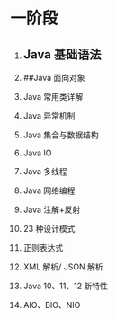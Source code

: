 # 一阶段

1. ## Java 基础语法

2. ##Java 面向对象

3. Java 常用类详解

4. Java 异常机制

5. Java 集合与数据结构

6. Java IO

7. Java 多线程

8. Java 网络编程

9. Java 注解+反射

10. 23 种设计模式

11. 正则表达式

12. XML 解析/ JSON 解析

13. Java 10、11、12 新特性

14. AIO、BIO、NIO